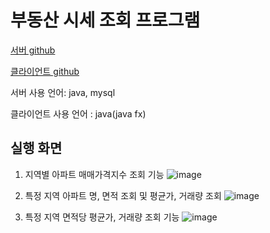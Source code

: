 # 부동산 시세 조회 프로그램

[서버 github](https://github.com/HoChangSUNG/creativeProjectServer)

[클라이언트 github](https://github.com/HoChangSUNG/creativeProjectClient)

서버 사용 언어: java, mysql

클라이언트 사용 언어 : java(java fx)
## 실행 화면

1. 지역별 아파트 매매가격지수 조회 기능 
![image](https://user-images.githubusercontent.com/76422685/176350040-614b0190-d513-474a-af73-ebeded5c03f6.png)
2. 특정 지역 아파트 명, 면적 조회 및 평균가, 거래량 조회
![image](https://user-images.githubusercontent.com/76422685/176350124-5c678bb2-55cb-4748-91cd-46c5e87e07de.png)

3. 특정 지역 면적당 평균가, 거래량 조회 기능
![image](https://user-images.githubusercontent.com/76422685/176350152-a354166e-1be9-4b0c-ba41-fb6471171152.png)
